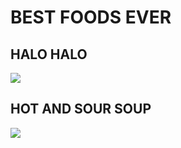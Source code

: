 <!DOCTYPE html>
<html>
<body>
  <h1>BEST FOODS EVER</h1>
  <h2>HALO HALO</h2>
  <img src="https://www.google.com/url?sa=i&url=https%3A%2F%2Fwww.bonappetit.com%2Frecipe%2Fhalo-halo&psig=AOvVaw1G6IzwkFXB89zibTGGwJG7&ust=1695831519991000&source=images&cd=vfe&opi=89978449&ved=0CA0QjRxqFwoTCLit1_DWyIEDFQAAAAAdAAAAABAD"/>
  <h2>HOT AND SOUR SOUP</h2>
  <img src="https://www.foodandwine.com/thmb/fn2aRxl26L0pzTAApHych8jn4RE=/1500x0/filters:no_upscale():max_bytes(150000):strip_icc()/vegetable-hot-and-sour-soup-XL-RECIPE0918-8dedf49d1830403cb6d42a985df1a56c.jpg"/>
</html>

